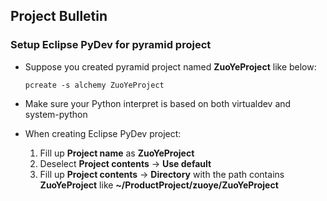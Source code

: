 ## Project Bulletin

### Setup Eclipse PyDev for pyramid project

* Suppose you created pyramid project named **ZuoYeProject** like below:

	```
	pcreate -s alchemy ZuoYeProject
	```

* Make sure your Python interpret is based on both virtualdev and system-python

* When creating Eclipse PyDev project:

	1. Fill up **Project name** as **ZuoYeProject**
	2. Deselect **Project contents** -> **Use default**
	3. Fill up **Project contents** -> **Directory** with the path contains **ZuoYeProject** like **~/ProductProject/zuoye/ZuoYeProject**


